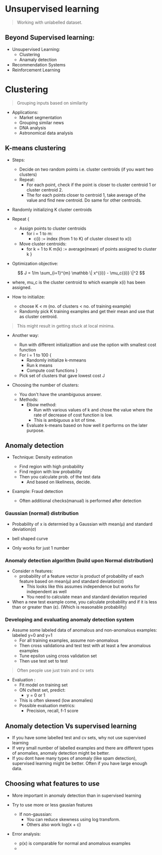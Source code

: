 # Unsupervised learning

> Working with unlabelled dataset.

## Beyond Supervised learning:

- Unsupervised Learning:
    - Clustering
    - Anamaly detection
- Recommendation Systems
- Reinforcement Learning

# Clustering

> Grouping inputs based on similarity

- Applications:
    - Market segmentation
    - Grouping similar news
    - DNA analysis
    - Astronomical data analysis

## K-means clustering

- Steps:
    - Decide on two random points i.e. cluster centroids (if you want two clusters)
    - Repeat:
        - For each point, check if the point is closer to cluster centroid 1 or cluster centroid 2.
        - The for each points closer to centroid 1, take average of the value and find new centroid. Do same for other centroids.

- Randomly initializing K cluster centroids
- Repeat {
    - Assign points to cluster centroids
        - for i = 1 to m:
            - c(i) := index (from 1 to K) of cluster closest to x(i)
    - Move cluster centroids:
        - for k = 1 to K
            m(k) := average(mean) of points assigned to cluster k
}

- Optimization objective:

$$ 
J = 1/m \sum_{i=1}^{m} \mathbb \| x^{(i)} - \mu_c{(i)} \|^2
$$

- where, mu_c is the cluster centroid to which example x(i) has been assigned.

- How to initialize:
    - choose K < m (no. of clusters < no. of training example)
    - Randomly pick K training examples and get their mean and use that as cluster centroid.
> This might result in getting stuck at local minima.

- Another way:
    - Run with different initializattion and use the option with smallest cost function
    - For i = 1 to 100 {
        - Randomly initialize k-mmeans
        - Run k means
        - Compute cost functions
    }
    - Pick set of clusters that gave lowest cost J

- Choosing the number of clusters:
    - You don't have the unambiguous answer.
    - Methods:
        - Elbow method:
            - Run with various values of k and chose the value where the rate of decrease of cost function is low.
            - This is ambiguous a lot of time.
        - Evaluate k-means based on how well it performs on the later purpose.

## Anomaly detection

- Technique: Density estimation
    - Find region with high probability
    - Find region with low probability
    - Then you calculate prob. of the test data
        - And based on likeliness, decide.

- Example: Fraud detection
    - Often additional checks(manual) is performed after detection

### Gaussian (normal) distribution
- Probability of x is determied by a Gaussian with mean(μ) and standard deviation(σ)

- bell shaped curve
- Only works for just 1 number

### Anomaly detection algorithm (build upon Normal distribution)

- Consider n features:
    - probability of a feature vector is product of probability of each feature based on mean(μ) and standard deviation(σ)
        - This looks like this assumes independence but works for independent as well   
        - You need to calculate mean and standard deviation requried
- When a new test example come, you calculate probability and if it is less than or greater than (ε). (Which is reasonable probability)

### Developing and evaluating anomaly detection system

- Assume some labeled data of anomalous and non-anomalous examples: labeled y=0 and y=1
    - For all training examples, assume non-anomalous
    - Then cross validationa and test test with at least a few anomalous examples
    - Tune epsilon using cross validation set
    - Then use test set to test
> Often people use just train and cv sets

- Evaluation :
    - Fit model on training set
    - ON cv/test set, predict:
        - y = 0 or 1
    - This is often skewed (low anomalies)
    - Possible evaluation metrics:
        - Precision, recall, f-1 score
    
## Anomaly detection Vs supervised learning

- If you have some labelled test and cv sets, why not use supervised learning
- If very small number of labelled examples and there are different types of anomalies, anomaly detection might be better.
- If you dont have many types of anomaly (like spam detection), supervised learning might be better. Often if you have large enough data.

## Choosing what features to use

- More important in anomaly detection than in supervised learning
- Try to use more or less gausian features
    - If non-gaussian: 
        - You can reduce skewness using log transform.
        - Others also work log(x + c)

- Error analysis:
    - p(x) is comparable for normal and anomalous examples
    - 